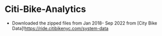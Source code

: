 # Citi-Bike-Analytics

* Downloaded the zipped files from Jan 2018- Sep 2022 from [City Bike Data]!https://ride.citibikenyc.com/system-data
